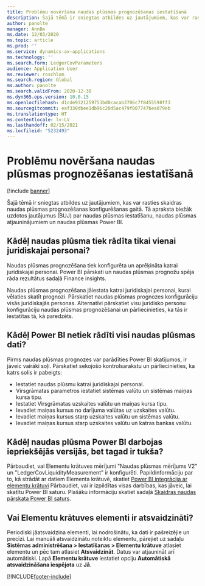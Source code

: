 ```yaml
---
title: Problēmu novēršana naudas plūsmas prognozēšanas iestatīšanā
description: Šajā tēmā ir sniegtas atbildes uz jautājumiem, kas var rasties skaidras naudas plūsmas prognozēšanas konfigurēšanas gaitā. Tā apraksta biežāk uzdotos jautājumus (BUJ) par naudas plūsmas iestatīšanu, naudas plūsmas atjauninājumiem un naudas plūsmas Power BI.
author: panolte
manager: AnnBe
ms.date: 12/03/2020
ms.topic: article
ms.prod: ''
ms.service: dynamics-ax-applications
ms.technology: ''
ms.search.form: LedgerCovParameters
audience: Application User
ms.reviewer: roschlom
ms.search.region: Global
ms.author: panolte
ms.search.validFrom: 2020-12-30
ms.dyn365.ops.version: 10.0.15
ms.openlocfilehash: d1cde9321259753bd0cacab3706c7f8455598ff3
ms.sourcegitcommit: eaf330dbee1db96c20d5ac479f007747bea079eb
ms.translationtype: HT
ms.contentlocale: lv-LV
ms.lasthandoff: 02/15/2021
ms.locfileid: "5232493"
---
```

# <a name="troubleshoot-cash-flow-forecasting-setup"></a>Problēmu novēršana naudas plūsmas prognozēšanas iestatīšanā

[!include [banner](../includes/banner.md)]

Šajā tēmā ir sniegtas atbildes uz jautājumiem, kas var rasties skaidras naudas plūsmas prognozēšanas konfigurēšanas gaitā. Tā apraksta biežāk uzdotos jautājumus (BUJ) par naudas plūsmas iestatīšanu, naudas plūsmas atjauninājumiem un naudas plūsmas Power BI.

## <a name="why-is-cash-flow-shown-for-only-one-legal-entity"></a>Kādēļ naudas plūsma tiek rādīta tikai vienai juridiskajai personai?

Naudas plūsmas prognozēšana tiek konfigurēta un aprēķināta katrai juridiskajai personai. Power BI pārskati un naudas plūsmas prognožu spēja rāda rezultātus sadaļā Finance insights.

Naudas plūsmas prognozēšana jāiestata katrai juridiskajai personai, kurai vēlaties skatīt prognozi. Pārskatiet naudas plūsmas prognozes konfigurāciju visās juridiskajās personas. Alternatīvi pārskatiet visu juridisko personu konfigurāciju naudas plūsmas prognozēšanai un pārliecinieties, ka tās ir iestatītas tā, kā paredzēts.

## <a name="why-doesnt-power-bi-show-all-the-cash-flow-data"></a>Kādēļ Power BI netiek rādīti visi naudas plūsmas dati?

Pirms naudas plūsmas prognozes var parādīties Power BI skatījumos, ir jāveic vairāki soļi. Pārskatiet sekojošo kontrolsarakstu un pārliecinieties, ka katrs solis ir pabeigts:

- Iestatiet naudas plūsmu katrai juridiskajai personai.
- Virsgrāmatas parametros iestatiet sistēmas valūtu un sistēmas maiņas kursa tipu.
- Iestatiet Virsgrāmatas uzskaites valūtu un maiņas kursa tipu.
- Ievadiet maiņas kursus no darījuma valūtas uz uzskaites valūtu.
- Ievadiet maiņas kursus starp uzskaites valūtu un sistēmas valūtu.
- Ievadiet maiņas kursus starp uzskaites valūtu un katras bankas valūtu.

## <a name="why-did-cash-flow-power-bi-work-in-previous-versions-but-is-now-blank"></a>Kādēļ naudas plūsma Power BI darbojas iepriekšējās versijās, bet tagad ir tukša?

Pārbaudiet, vai Elementu krātuves mērījumi "Naudas plūsmas mērījums V2" un "LedgerCovLiquidityMeasurement" ir konfigurēti. Papildinformāciju par to, kā strādāt ar datiem Elementa krātuvē, skatiet [Power BI integrācija ar elementu krātuvi](../../fin-ops-core/dev-itpro/analytics/power-bi-integration-entity-store.md) Pārbaudiet, vai ir izpildītas visas darbības, kas jāveic, lai skatītu Power BI saturu. Plašāku informāciju skatiet sadaļā [Skaidras naudas pārskata Power BI saturs](Cash-Overview-Power-BI-content.md).

## <a name="have-the-entity-store-entities-been-refreshed"></a>Vai Elementu krātuves elementi ir atsvaidzināti?

Periodiski jāatsvaidzina elementi, lai nodrošinātu, ka dati ir pašreizējie un precīzi. Lai manuāli atsvaidzinātu noteiktu elementu, pārejiet uz sadaļu **Sistēmas administrēšana \> Iestatīšanas \> Elementu krātuve** atlasiet elementu un pēc tam atlasiet **Atsvaidzināt**. Datus var atjaunināt arī automātiski. Lapā **Elementu krātuve** iestatiet opciju **Automātiskā atsvaidzināšana iespējota** uz **Jā**.


[!INCLUDE[footer-include](../../includes/footer-banner.md)]